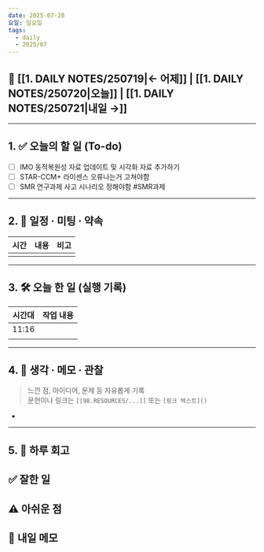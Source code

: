 ```yaml
---
date: 2025-07-20
요일: 일요일
tags:
  - daily
  - 2025/07
---
```

## 📅 [[1. DAILY NOTES/250719|← 어제]] | [[1. DAILY NOTES/250720|오늘]] | [[1. DAILY NOTES/250721|내일 →]]

---

## 1. ✅ 오늘의 할 일 (To-do)
- [ ]  IMO 동적복원성 자료 업데이트 및 시각화 자료 추가하기
- [ ]  STAR-CCM+ 라이센스 오류나는거 고쳐야함
- [ ]  SMR 연구과제 사고 시나리오 정해야함 #SMR과제 

---

## 2. 📌 일정 · 미팅 · 약속

| 시간  | 내용  | 비고  |
| --- | --- | --- |
|     |     |     |

---

## 3. 🛠️ 오늘 한 일 (실행 기록)

| 시간대   | 작업 내용 |
| ----- | ----- |
| 11:16 |       |
|       |       |

---

## 4. 🧠 생각 · 메모 · 관찰
> 느낀 점, 아이디어, 문제 등 자유롭게 기록  
> 문헌이나 링크는 `[[98.RESOURCES/...]]` 또는 `[링크 텍스트]()`

- 

---

## 5. 🧾 하루 회고

**✅ 잘한 일**  
- 

**⚠️ 아쉬운 점**  
- 

**📝 내일 메모**  
- 

